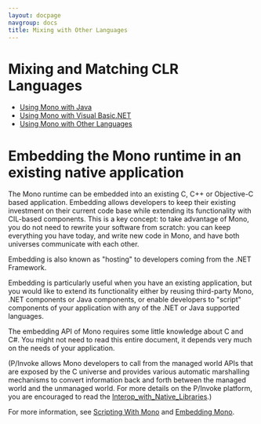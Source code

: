 ```yaml
---
layout: docpage
navgroup: docs
title: Mixing with Other Languages
---
```


Mixing and Matching CLR Languages
=================================

-   [Using Mono with Java]({{site.github.url}}/old_site/Java "Java")
-   [Using Mono with Visual Basic.NET]({{site.github.url}}/old_site/VisualBasic.NET_support "VisualBasic.NET support")
-   [Using Mono with Other Languages]({{site.github.url}}/old_site/Languages "Languages")

Embedding the Mono runtime in an existing native application
============================================================

The Mono runtime can be embedded into an existing C, C++ or Objective-C based application. Embedding allows developers to keep their existing investment on their current code base while extending its functionality with CIL-based components. This is a key concept: to take advantage of Mono, you do not need to rewrite your software from scratch: you can keep everything you have today, and write new code in Mono, and have both universes communicate with each other.

Embedding is also known as "hosting" to developers coming from the .NET Framework.

Embedding is particularly useful when you have an existing application, but you would like to extend its functionality either by reusing third-party Mono, .NET components or Java components, or enable developers to "script" components of your application with any of the .NET or Java supported languages.

The embedding API of Mono requires some little knowledge about C and C\#. You might not need to read this entire document, it depends very much on the needs of your application.

(P/Invoke allows Mono developers to call from the managed world APIs that are exposed by the C universe and provides various automatic marshalling mechanisms to convert information back and forth between the managed world and the unmanaged world. For more details on the P/Invoke platform, you are encouraged to read the [Interop\_with\_Native\_Libraries]({{site.github.url}}/old_site/Interop_with_Native_Libraries "Interop with Native Libraries").)

For more information, see [Scripting With Mono]({{site.github.url}}/old_site/Scripting_With_Mono "Scripting With Mono") and [Embedding Mono]({{site.github.url}}/old_site/Embedding_Mono "Embedding Mono").

